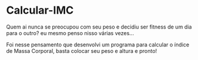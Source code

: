 # Calcular-IMC
Quem ai nunca se preocupou com seu peso e decidiu ser fitness de um dia para o outro?
eu mesmo penso nisso várias vezes...

Foi nesse pensamento que desenvolvi um programa para calcular o índice de Massa Corporal, basta colocar seu peso e altura e pronto!

